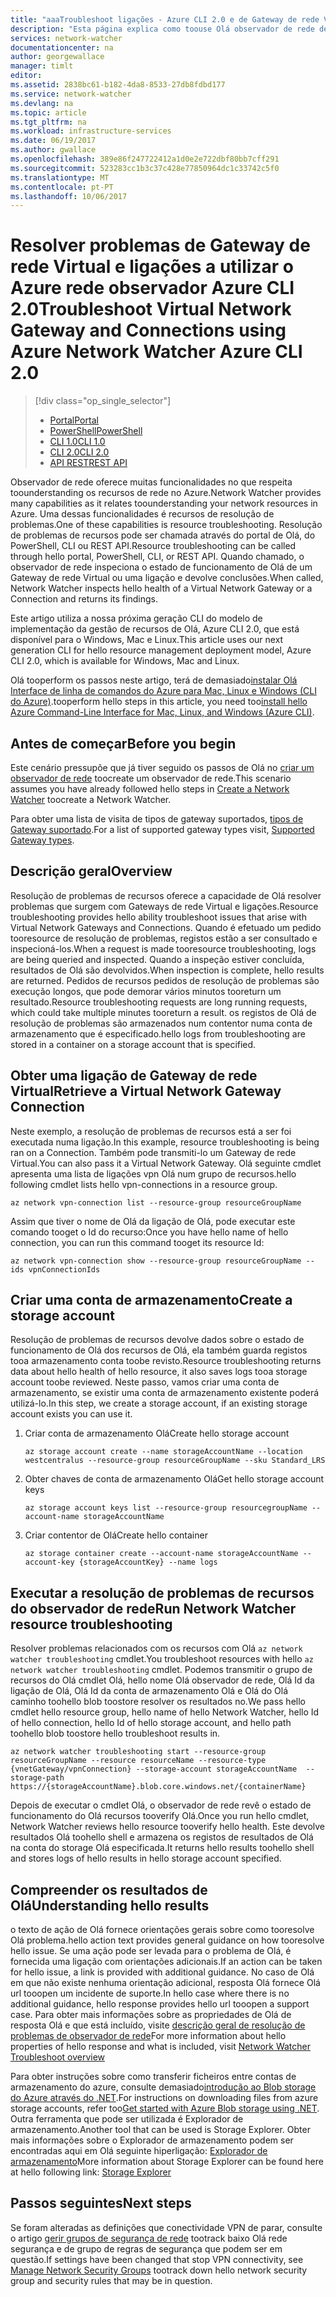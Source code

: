 ```yaml
---
title: "aaaTroubleshoot ligações - Azure CLI 2.0 e de Gateway de rede Virtual do Azure | Microsoft Docs"
description: "Esta página explica como toouse Olá observador de rede de Azure resolver Azure CLI 2.0"
services: network-watcher
documentationcenter: na
author: georgewallace
manager: timlt
editor: 
ms.assetid: 2838bc61-b182-4da8-8533-27db8fdbd177
ms.service: network-watcher
ms.devlang: na
ms.topic: article
ms.tgt_pltfrm: na
ms.workload: infrastructure-services
ms.date: 06/19/2017
ms.author: gwallace
ms.openlocfilehash: 389e86f247722412a1d0e2e722dbf80bb7cff291
ms.sourcegitcommit: 523283cc1b3c37c428e77850964dc1c33742c5f0
ms.translationtype: MT
ms.contentlocale: pt-PT
ms.lasthandoff: 10/06/2017
---
```

# <a name="troubleshoot-virtual-network-gateway-and-connections-using-azure-network-watcher-azure-cli-20"></a><span data-ttu-id="c2dc8-103">Resolver problemas de Gateway de rede Virtual e ligações a utilizar o Azure rede observador Azure CLI 2.0</span><span class="sxs-lookup"><span data-stu-id="c2dc8-103">Troubleshoot Virtual Network Gateway and Connections using Azure Network Watcher Azure CLI 2.0</span></span>

> [!div class="op_single_selector"]
> - [<span data-ttu-id="c2dc8-104">Portal</span><span class="sxs-lookup"><span data-stu-id="c2dc8-104">Portal</span></span>](network-watcher-troubleshoot-manage-portal.md)
> - [<span data-ttu-id="c2dc8-105">PowerShell</span><span class="sxs-lookup"><span data-stu-id="c2dc8-105">PowerShell</span></span>](network-watcher-troubleshoot-manage-powershell.md)
> - [<span data-ttu-id="c2dc8-106">CLI 1.0</span><span class="sxs-lookup"><span data-stu-id="c2dc8-106">CLI 1.0</span></span>](network-watcher-troubleshoot-manage-cli-nodejs.md)
> - [<span data-ttu-id="c2dc8-107">CLI 2.0</span><span class="sxs-lookup"><span data-stu-id="c2dc8-107">CLI 2.0</span></span>](network-watcher-troubleshoot-manage-cli.md)
> - [<span data-ttu-id="c2dc8-108">API REST</span><span class="sxs-lookup"><span data-stu-id="c2dc8-108">REST API</span></span>](network-watcher-troubleshoot-manage-rest.md)

<span data-ttu-id="c2dc8-109">Observador de rede oferece muitas funcionalidades no que respeita toounderstanding os recursos de rede no Azure.</span><span class="sxs-lookup"><span data-stu-id="c2dc8-109">Network Watcher provides many capabilities as it relates toounderstanding your network resources in Azure.</span></span> <span data-ttu-id="c2dc8-110">Uma dessas funcionalidades é recursos de resolução de problemas.</span><span class="sxs-lookup"><span data-stu-id="c2dc8-110">One of these capabilities is resource troubleshooting.</span></span> <span data-ttu-id="c2dc8-111">Resolução de problemas de recursos pode ser chamada através do portal de Olá, do PowerShell, CLI ou REST API.</span><span class="sxs-lookup"><span data-stu-id="c2dc8-111">Resource troubleshooting can be called through hello portal, PowerShell, CLI, or REST API.</span></span> <span data-ttu-id="c2dc8-112">Quando chamado, o observador de rede inspeciona o estado de funcionamento de Olá de um Gateway de rede Virtual ou uma ligação e devolve conclusões.</span><span class="sxs-lookup"><span data-stu-id="c2dc8-112">When called, Network Watcher inspects hello health of a Virtual Network Gateway or a Connection and returns its findings.</span></span>

<span data-ttu-id="c2dc8-113">Este artigo utiliza a nossa próxima geração CLI do modelo de implementação da gestão de recursos de Olá, Azure CLI 2.0, que está disponível para o Windows, Mac e Linux.</span><span class="sxs-lookup"><span data-stu-id="c2dc8-113">This article uses our next generation CLI for hello resource management deployment model, Azure CLI 2.0, which is available for Windows, Mac and Linux.</span></span>

<span data-ttu-id="c2dc8-114">Olá tooperform os passos neste artigo, terá de demasiado[instalar Olá Interface de linha de comandos do Azure para Mac, Linux e Windows (CLI do Azure)](https://docs.microsoft.com/en-us/cli/azure/install-az-cli2).</span><span class="sxs-lookup"><span data-stu-id="c2dc8-114">tooperform hello steps in this article, you need too[install hello Azure Command-Line Interface for Mac, Linux, and Windows (Azure CLI)](https://docs.microsoft.com/en-us/cli/azure/install-az-cli2).</span></span>

## <a name="before-you-begin"></a><span data-ttu-id="c2dc8-115">Antes de começar</span><span class="sxs-lookup"><span data-stu-id="c2dc8-115">Before you begin</span></span>

<span data-ttu-id="c2dc8-116">Este cenário pressupõe que já tiver seguido os passos de Olá no [criar um observador de rede](network-watcher-create.md) toocreate um observador de rede.</span><span class="sxs-lookup"><span data-stu-id="c2dc8-116">This scenario assumes you have already followed hello steps in [Create a Network Watcher](network-watcher-create.md) toocreate a Network Watcher.</span></span>

<span data-ttu-id="c2dc8-117">Para obter uma lista de visita de tipos de gateway suportados, [tipos de Gateway suportado](network-watcher-troubleshoot-overview.md#supported-gateway-types).</span><span class="sxs-lookup"><span data-stu-id="c2dc8-117">For a list of supported gateway types visit, [Supported Gateway types](network-watcher-troubleshoot-overview.md#supported-gateway-types).</span></span>

## <a name="overview"></a><span data-ttu-id="c2dc8-118">Descrição geral</span><span class="sxs-lookup"><span data-stu-id="c2dc8-118">Overview</span></span>

<span data-ttu-id="c2dc8-119">Resolução de problemas de recursos oferece a capacidade de Olá resolver problemas que surgem com Gateways de rede Virtual e ligações.</span><span class="sxs-lookup"><span data-stu-id="c2dc8-119">Resource troubleshooting provides hello ability troubleshoot issues that arise with Virtual Network Gateways and Connections.</span></span> <span data-ttu-id="c2dc8-120">Quando é efetuado um pedido tooresource de resolução de problemas, registos estão a ser consultado e inspecioná-los.</span><span class="sxs-lookup"><span data-stu-id="c2dc8-120">When a request is made tooresource troubleshooting, logs are being queried and inspected.</span></span> <span data-ttu-id="c2dc8-121">Quando a inspeção estiver concluída, resultados de Olá são devolvidos.</span><span class="sxs-lookup"><span data-stu-id="c2dc8-121">When inspection is complete, hello results are returned.</span></span> <span data-ttu-id="c2dc8-122">Pedidos de recursos pedidos de resolução de problemas são execução longos, que pode demorar vários minutos tooreturn um resultado.</span><span class="sxs-lookup"><span data-stu-id="c2dc8-122">Resource troubleshooting requests are long running requests, which could take multiple minutes tooreturn a result.</span></span> <span data-ttu-id="c2dc8-123">os registos de Olá de resolução de problemas são armazenados num contentor numa conta de armazenamento que é especificado.</span><span class="sxs-lookup"><span data-stu-id="c2dc8-123">hello logs from troubleshooting are stored in a container on a storage account that is specified.</span></span>

## <a name="retrieve-a-virtual-network-gateway-connection"></a><span data-ttu-id="c2dc8-124">Obter uma ligação de Gateway de rede Virtual</span><span class="sxs-lookup"><span data-stu-id="c2dc8-124">Retrieve a Virtual Network Gateway Connection</span></span>

<span data-ttu-id="c2dc8-125">Neste exemplo, a resolução de problemas de recursos está a ser foi executada numa ligação.</span><span class="sxs-lookup"><span data-stu-id="c2dc8-125">In this example, resource troubleshooting is being ran on a Connection.</span></span> <span data-ttu-id="c2dc8-126">Também pode transmiti-lo um Gateway de rede Virtual.</span><span class="sxs-lookup"><span data-stu-id="c2dc8-126">You can also pass it a Virtual Network Gateway.</span></span> <span data-ttu-id="c2dc8-127">Olá seguinte cmdlet apresenta uma lista de ligações vpn Olá num grupo de recursos.</span><span class="sxs-lookup"><span data-stu-id="c2dc8-127">hello following cmdlet lists hello vpn-connections in a resource group.</span></span>

```azurecli
az network vpn-connection list --resource-group resourceGroupName
```

<span data-ttu-id="c2dc8-128">Assim que tiver o nome de Olá da ligação de Olá, pode executar este comando tooget o Id do recurso:</span><span class="sxs-lookup"><span data-stu-id="c2dc8-128">Once you have hello name of hello connection, you can run this command tooget its resource Id:</span></span>

```azurecli
az network vpn-connection show --resource-group resourceGroupName --ids vpnConnectionIds
```

## <a name="create-a-storage-account"></a><span data-ttu-id="c2dc8-129">Criar uma conta de armazenamento</span><span class="sxs-lookup"><span data-stu-id="c2dc8-129">Create a storage account</span></span>

<span data-ttu-id="c2dc8-130">Resolução de problemas de recursos devolve dados sobre o estado de funcionamento de Olá dos recursos de Olá, ela também guarda registos tooa armazenamento conta toobe revisto.</span><span class="sxs-lookup"><span data-stu-id="c2dc8-130">Resource troubleshooting returns data about hello health of hello resource, it also saves logs tooa storage account toobe reviewed.</span></span> <span data-ttu-id="c2dc8-131">Neste passo, vamos criar uma conta de armazenamento, se existir uma conta de armazenamento existente poderá utilizá-lo.</span><span class="sxs-lookup"><span data-stu-id="c2dc8-131">In this step, we create a storage account, if an existing storage account exists you can use it.</span></span>

1. <span data-ttu-id="c2dc8-132">Criar conta de armazenamento Olá</span><span class="sxs-lookup"><span data-stu-id="c2dc8-132">Create hello storage account</span></span>

    ```azurecli
    az storage account create --name storageAccountName --location westcentralus --resource-group resourceGroupName --sku Standard_LRS
    ```

1. <span data-ttu-id="c2dc8-133">Obter chaves de conta de armazenamento Olá</span><span class="sxs-lookup"><span data-stu-id="c2dc8-133">Get hello storage account keys</span></span>

    ```azurecli
    az storage account keys list --resource-group resourcegroupName --account-name storageAccountName
    ```

1. <span data-ttu-id="c2dc8-134">Criar contentor de Olá</span><span class="sxs-lookup"><span data-stu-id="c2dc8-134">Create hello container</span></span>

    ```azurecli
    az storage container create --account-name storageAccountName --account-key {storageAccountKey} --name logs
    ```

## <a name="run-network-watcher-resource-troubleshooting"></a><span data-ttu-id="c2dc8-135">Executar a resolução de problemas de recursos do observador de rede</span><span class="sxs-lookup"><span data-stu-id="c2dc8-135">Run Network Watcher resource troubleshooting</span></span>

<span data-ttu-id="c2dc8-136">Resolver problemas relacionados com os recursos com Olá `az network watcher troubleshooting` cmdlet.</span><span class="sxs-lookup"><span data-stu-id="c2dc8-136">You troubleshoot resources with hello `az network watcher troubleshooting` cmdlet.</span></span> <span data-ttu-id="c2dc8-137">Podemos transmitir o grupo de recursos do Olá cmdlet Olá, hello nome Olá observador de rede, Olá Id da ligação de Olá, Olá Id da conta de armazenamento Olá e Olá do Olá caminho toohello blob toostore resolver os resultados no.</span><span class="sxs-lookup"><span data-stu-id="c2dc8-137">We pass hello cmdlet hello resource group, hello name of hello Network Watcher, hello Id of hello connection, hello Id of hello storage account, and hello path toohello blob toostore hello troubleshoot results in.</span></span>

```azurecli
az network watcher troubleshooting start --resource-group resourceGroupName --resource resourceName --resource-type {vnetGateway/vpnConnection} --storage-account storageAccountName  --storage-path https://{storageAccountName}.blob.core.windows.net/{containerName}
```

<span data-ttu-id="c2dc8-138">Depois de executar o cmdlet Olá, o observador de rede revê o estado de funcionamento do Olá recursos tooverify Olá.</span><span class="sxs-lookup"><span data-stu-id="c2dc8-138">Once you run hello cmdlet, Network Watcher reviews hello resource tooverify hello health.</span></span> <span data-ttu-id="c2dc8-139">Este devolve resultados Olá toohello shell e armazena os registos de resultados de Olá na conta do storage Olá especificada.</span><span class="sxs-lookup"><span data-stu-id="c2dc8-139">It returns hello results toohello shell and stores logs of hello results in hello storage account specified.</span></span>

## <a name="understanding-hello-results"></a><span data-ttu-id="c2dc8-140">Compreender os resultados de Olá</span><span class="sxs-lookup"><span data-stu-id="c2dc8-140">Understanding hello results</span></span>

<span data-ttu-id="c2dc8-141">o texto de ação de Olá fornece orientações gerais sobre como tooresolve Olá problema.</span><span class="sxs-lookup"><span data-stu-id="c2dc8-141">hello action text provides general guidance on how tooresolve hello issue.</span></span> <span data-ttu-id="c2dc8-142">Se uma ação pode ser levada para o problema de Olá, é fornecida uma ligação com orientações adicionais.</span><span class="sxs-lookup"><span data-stu-id="c2dc8-142">If an action can be taken for hello issue, a link is provided with additional guidance.</span></span> <span data-ttu-id="c2dc8-143">No caso de Olá em que não existe nenhuma orientação adicional, resposta Olá fornece Olá url tooopen um incidente de suporte.</span><span class="sxs-lookup"><span data-stu-id="c2dc8-143">In hello case where there is no additional guidance, hello response provides hello url tooopen a support case.</span></span>  <span data-ttu-id="c2dc8-144">Para obter mais informações sobre as propriedades de Olá de resposta Olá e que está incluído, visite [descrição geral de resolução de problemas de observador de rede](network-watcher-troubleshoot-overview.md)</span><span class="sxs-lookup"><span data-stu-id="c2dc8-144">For more information about hello properties of hello response and what is included, visit [Network Watcher Troubleshoot overview](network-watcher-troubleshoot-overview.md)</span></span>

<span data-ttu-id="c2dc8-145">Para obter instruções sobre como transferir ficheiros entre contas de armazenamento do azure, consulte demasiado[introdução ao Blob storage do Azure através do .NET](../storage/blobs/storage-dotnet-how-to-use-blobs.md).</span><span class="sxs-lookup"><span data-stu-id="c2dc8-145">For instructions on downloading files from azure storage accounts, refer too[Get started with Azure Blob storage using .NET](../storage/blobs/storage-dotnet-how-to-use-blobs.md).</span></span> <span data-ttu-id="c2dc8-146">Outra ferramenta que pode ser utilizada é Explorador de armazenamento.</span><span class="sxs-lookup"><span data-stu-id="c2dc8-146">Another tool that can be used is Storage Explorer.</span></span> <span data-ttu-id="c2dc8-147">Obter mais informações sobre o Explorador de armazenamento podem ser encontradas aqui em Olá seguinte hiperligação: [Explorador de armazenamento](http://storageexplorer.com/)</span><span class="sxs-lookup"><span data-stu-id="c2dc8-147">More information about Storage Explorer can be found here at hello following link: [Storage Explorer](http://storageexplorer.com/)</span></span>

## <a name="next-steps"></a><span data-ttu-id="c2dc8-148">Passos seguintes</span><span class="sxs-lookup"><span data-stu-id="c2dc8-148">Next steps</span></span>

<span data-ttu-id="c2dc8-149">Se foram alteradas as definições que conectividade VPN de parar, consulte o artigo [gerir grupos de segurança de rede](../virtual-network/virtual-network-manage-nsg-arm-portal.md) tootrack baixo Olá rede segurança e de grupo de regras de segurança que podem ser em questão.</span><span class="sxs-lookup"><span data-stu-id="c2dc8-149">If settings have been changed that stop VPN connectivity, see [Manage Network Security Groups](../virtual-network/virtual-network-manage-nsg-arm-portal.md) tootrack down hello network security group and security rules that may be in question.</span></span>
